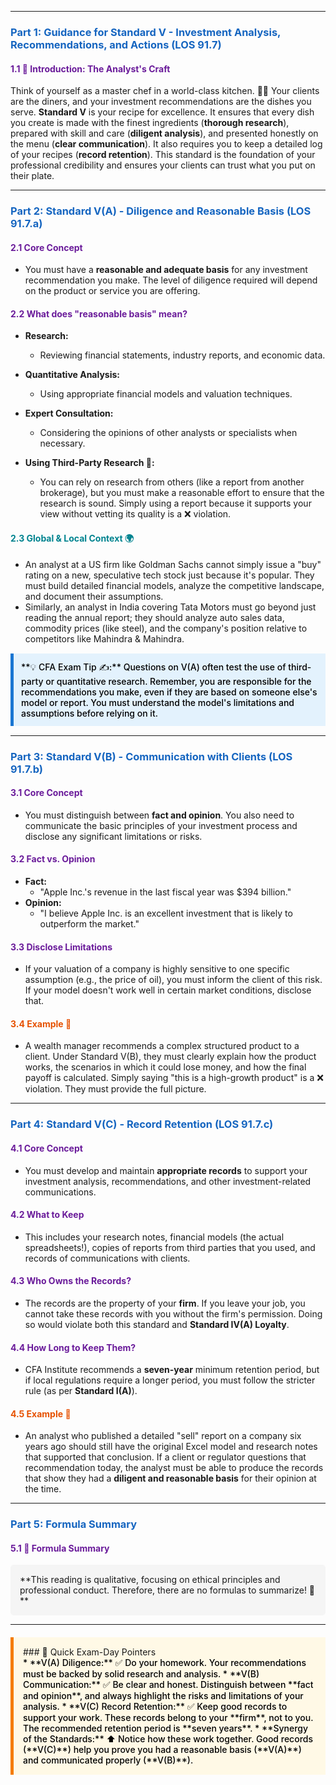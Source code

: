 -----
### <span style="color: #1565C0;">Part 1: Guidance for Standard V - Investment Analysis, Recommendations, and Actions (LOS 91.7)</span>

#### <span style="color: #6A1B9A;">1.1 🎯 Introduction: The Analyst's Craft</span>

Think of yourself as a master chef in a world-class kitchen. 🧑‍🍳 Your clients are the diners, and your investment recommendations are the dishes you serve. **Standard V** is your recipe for excellence. It ensures that every dish you create is made with the finest ingredients (**thorough research**), prepared with skill and care (**diligent analysis**), and presented honestly on the menu (**clear communication**). It also requires you to keep a detailed log of your recipes (**record retention**). This standard is the foundation of your professional credibility and ensures your clients can trust what you put on their plate.

-----
### <span style="color: #1565C0;">Part 2: Standard V(A) - Diligence and Reasonable Basis (LOS 91.7.a)</span>

#### <span style="color: #6A1B9A;">2.1 Core Concept</span>
* You must have a **reasonable and adequate basis** for any investment recommendation you make. The level of diligence required will depend on the product or service you are offering.

#### <span style="color: #6A1B9A;">2.2 What does "reasonable basis" mean?</span>
* **Research:**  
  * Reviewing financial statements, industry reports, and economic data.
* **Quantitative Analysis:**  
  * Using appropriate financial models and valuation techniques.
* **Expert Consultation:**  
  * Considering the opinions of other analysts or specialists when necessary.

* **Using Third-Party Research 📰:**  
  * You can rely on research from others (like a report from another brokerage), but you must make a reasonable effort to ensure that the research is sound. Simply using a report because it supports your view without vetting its quality is a ❌ violation.

#### <span style="color: #00838F;">2.3 Global & Local Context 🌍</span>
* An analyst at a US firm like Goldman Sachs cannot simply issue a "buy" rating on a new, speculative tech stock just because it's popular. They must build detailed financial models, analyze the competitive landscape, and document their assumptions.
* Similarly, an analyst in India covering Tata Motors must go beyond just reading the annual report; they should analyze auto sales data, commodity prices (like steel), and the company's position relative to competitors like Mahindra & Mahindra.

<div style="background-color: #E3F2FD; border-left: 5px solid #1976D2; padding: 12px; margin: 15px 0;">
<div style="color: #000000; font-weight: 500;">
**💡 CFA Exam Tip ✍️:** Questions on V(A) often test the use of third-party or quantitative research. Remember, you are responsible for the recommendations you make, even if they are based on someone else's model or report. You must understand the model's limitations and assumptions before relying on it.
</div>
</div>

-----
### <span style="color: #1565C0;">Part 3: Standard V(B) - Communication with Clients (LOS 91.7.b)</span>

#### <span style="color: #6A1B9A;">3.1 Core Concept</span>
* You must distinguish between **fact and opinion**. You also need to communicate the basic principles of your investment process and disclose any significant limitations or risks.

#### <span style="color: #6A1B9A;">3.2 Fact vs. Opinion</span>
* **Fact:**  
  * "Apple Inc.'s revenue in the last fiscal year was \$394 billion."
* **Opinion:**  
  * "I believe Apple Inc. is an excellent investment that is likely to outperform the market."

#### <span style="color: #6A1B9A;">3.3 Disclose Limitations</span>
* If your valuation of a company is highly sensitive to one specific assumption (e.g., the price of oil), you must inform the client of this risk. If your model doesn't work well in certain market conditions, disclose that.

#### <span style="color: #E65100;">3.4 Example 🧮</span>
* A wealth manager recommends a complex structured product to a client. Under Standard V(B), they must clearly explain how the product works, the scenarios in which it could lose money, and how the final payoff is calculated. Simply saying "this is a high-growth product" is a ❌ violation. They must provide the full picture.

-----
### <span style="color: #1565C0;">Part 4: Standard V(C) - Record Retention (LOS 91.7.c)</span>

#### <span style="color: #6A1B9A;">4.1 Core Concept</span>
* You must develop and maintain **appropriate records** to support your investment analysis, recommendations, and other investment-related communications.

#### <span style="color: #6A1B9A;">4.2 What to Keep</span>
* This includes your research notes, financial models (the actual spreadsheets!), copies of reports from third parties that you used, and records of communications with clients.

#### <span style="color: #6A1B9A;">4.3 Who Owns the Records?</span>
* The records are the property of your **firm**. If you leave your job, you cannot take these records with you without the firm's permission. Doing so would violate both this standard and **Standard IV(A) Loyalty**.

#### <span style="color: #6A1B9A;">4.4 How Long to Keep Them?</span>
* CFA Institute recommends a **seven-year** minimum retention period, but if local regulations require a longer period, you must follow the stricter rule (as per **Standard I(A)**).

#### <span style="color: #E65100;">4.5 Example 🧮</span>
* An analyst who published a detailed "sell" report on a company six years ago should still have the original Excel model and research notes that supported that conclusion. If a client or regulator questions that recommendation today, the analyst must be able to produce the records that show they had a **diligent and reasonable basis** for their opinion at the time.

-----
### <span style="color: #1565C0;">Part 5: Formula Summary</span>

#### <span style="color: #6A1B9A;">5.1 🧪 Formula Summary</span>

<div style="background-color: #F5F5F5; padding: 15px; border-radius: 5px; margin: 10px 0;">
**This reading is qualitative, focusing on ethical principles and professional conduct. Therefore, there are no formulas to summarize! 🎉**
</div>

-----
<div style="background-color: #FFF9E6; border-left: 5px solid #F57C00; padding: 15px; margin: 20px 0;">
### 🎯 Quick Exam-Day Pointers

<div style="color: #000000; font-weight: 500;">
* **V(A) Diligence:** ✅ Do your homework. Your recommendations must be backed by solid research and analysis.
* **V(B) Communication:** ✅ Be clear and honest. Distinguish between **fact and opinion**, and always highlight the risks and limitations of your analysis.
* **V(C) Record Retention:** ✅ Keep good records to support your work. These records belong to your **firm**, not to you. The recommended retention period is **seven years**.
* **Synergy of the Standards:** ⬆️ Notice how these work together. Good records (**V(C)**) help you prove you had a reasonable basis (**V(A)**) and communicated properly (**V(B)**).
</div>
</div>